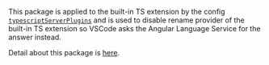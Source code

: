 This package is applied to the built-in TS extension by the config [`typescriptServerPlugins`][1] and is used to disable rename provider of the built-in TS extension so VSCode asks the Angular Language Service for the answer instead.

Detail about this package is [here][2].

[1]: https://code.visualstudio.com/api/references/contribution-points#contributes.typescriptServerPlugins
[2]: https://github.com/angular/angular/blob/master/packages/language-service/README.md#override-rename-ts-plugin
